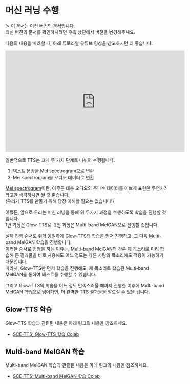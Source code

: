# 머신 러닝 수행

!> 이 문서는 이전 버전의 문서입니다.  
최신 버전의 문서를 확인하시려면 우측 상단에서 버전을 변경해주세요.

다음의 내용을 따라할 때, 아래 튜토리얼 유튜브 영상을 참고하시면 더 좋습니다.

<div class="video-container">
    <iframe width="560" height="315" src="https://www.youtube.com/embed/e-BmK9VZzRM" frameborder="0" allow="accelerometer; autoplay; encrypted-media; gyroscope; picture-in-picture" allowfullscreen></iframe>
</div>

일반적으로 TTS는 크게 두 가지 단계로 나뉘어 수행됩니다.

1. 텍스트 문장을 Mel spectrogram으로 변환
2. Mel spectrogram을 오디오 데이터로 변환

[Mel spectrogram](https://medium.com/analytics-vidhya/understanding-the-mel-spectrogram-fca2afa2ce53)이란, 아무튼 대충 오디오의 주파수 데이터를 이쁘게 표현한 무언가? 라고만 생각하시면 될 것 같습니다.  
(우리가 TTS를 만들기 위해 당장 이해할 필요는 없습니다!)

어쨌든, 앞으로 우리는 머신 러닝을 통해 위 두가지 과정을 수행하도록 학습을 진행할 것입니다.  
1번 과정은 Glow-TTS로, 2번 과정은 Multi-band MelGAN으로 진행할 것입니다.

실제 진행 순서도 위와 동일하게 Glow-TTS의 학습을 먼저 진행하고, 그 다음 Multi-band MelGAN 학습을 진행합니다.  
이러한 순서로 진행을 하는 이유는, Multi-band MelGAN의 경우 제 목소리로 미리 학습해 둔 결과물을 바로 사용해도 어느 정도는 다른 사람의 목소리에도 적용이 가능하기 때문입니다.  
따라서, Glow-TTS만 먼저 학습을 진행해도, 제 목소리로 학습된 Multi-band MelGAN을 통하여 테스트를 수행할 수 있습니다.

그리고 Glow-TTS의 학습을 어느 정도 만족스러울 때까지 진행한 이후에 Multi-band MelGAN 학습으로 넘어가면, 더 완벽한 TTS 결과물을 얻으실 수 있을 겁니다.

## Glow-TTS 학습

Glow-TTS 학습과 관련된 내용은 아래 링크의 내용을 참조하세요.

- [SCE-TTS: Glow-TTS 학습 Colab](https://colab.research.google.com/drive/1IlZt42ETvNHthRFXfwNSSH-ftWthxzqr?usp=sharing)

## Multi-band MelGAN 학습

Multi-band MelGAN 학습과 관련된 내용은 아래 링크의 내용을 참조하세요.

- [SCE-TTS: Multi-band MelGAN 학습 Colab](https://colab.research.google.com/drive/1UinTd1Kp1ytwPQ4QWA610ZKOVfmPDdn5?usp=sharing)